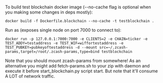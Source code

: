 To build test blockchain docker image (--no-cache flag is optional when you making some changes in deps mostly):

`docker build -f Dockerfile.blockchain --no-cache -t testblockchain .`

Run as (exposes single node on port 7000 to connect to):

`docker run -p 127.0.0.1:7000:7000 -e CLIENTS=2 -e CHAIN=ticker -e TEST_ADDY=testaddress -e TEST_WIF=wiffortestaddress -e TEST_PUBKEY=pubkeyoftestaddress -d --mount src=~/.zcash-params,target=/root/.zcash-params,type=bind testblockchain`

Note that you should mount zcash-params from somewhere! As an alternative you might add fetch-params.sh to your zip with daemon and execute it before start_blockchain.py script start. But note that it'll consume A LOT of network traffic.
